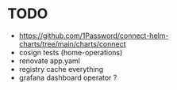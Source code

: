 # TODO

- <https://github.com/1Password/connect-helm-charts/tree/main/charts/connect>
- cosign tests (home-operations)
- renovate app.yaml
- registry cache everything
- grafana dashboard operator ?
